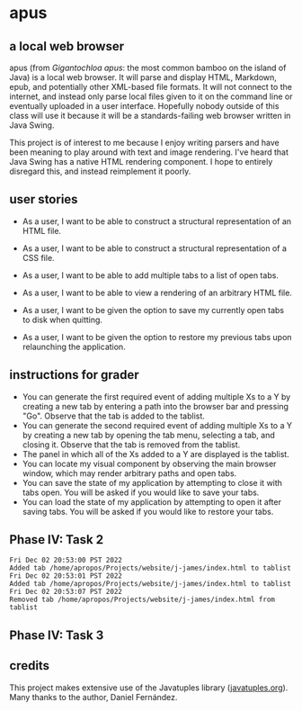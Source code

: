 # apus

## a local web browser

apus (from _Gigantochloa apus_: the most common bamboo on the island of Java) is a local web browser.
It will parse and display HTML, Markdown, epub, and potentially other XML-based file formats.
It will not connect to the internet, and instead only parse local files given to it on the command line or eventually uploaded in a user interface.
Hopefully nobody outside of this class will use it because it will be a standards-failing web browser written in Java Swing.

This project is of interest to me because I enjoy writing parsers and have been meaning to play around with text and image rendering.
I've heard that Java Swing has a native HTML rendering component. I hope to entirely disregard this, and instead reimplement it poorly.

## user stories

- As a user, I want to be able to construct a structural representation of an HTML file.
- As a user, I want to be able to construct a structural representation of a CSS file.
- As a user, I want to be able to add multiple tabs to a list of open tabs.
- As a user, I want to be able to view a rendering of an arbitrary HTML file.

- As a user, I want to be given the option to save my currently open tabs to disk when quitting.
- As a user, I want to be given the option to restore my previous tabs upon relaunching the application.

## instructions for grader

- You can generate the first required event of adding multiple Xs to a Y by creating a new tab by entering a path into the browser bar and pressing "Go". Observe that the tab is added to the tablist.
- You can generate the second required event of adding multiple Xs to a Y by creating a new tab by opening the tab menu, selecting a tab, and closing it. Observe that the tab is removed from the tablist.
- The panel in which all of the Xs added to a Y are displayed is the tablist.
- You can locate my visual component by observing the main browser window, which may render arbitrary paths and open tabs.
- You can save the state of my application by attempting to close it with tabs open. You will be asked if you would like to save your tabs.
- You can load the state of my application by attempting to open it after saving tabs. You will be asked if you would like to restore your tabs.

## Phase IV: Task 2

```
Fri Dec 02 20:53:00 PST 2022
Added tab /home/apropos/Projects/website/j-james/index.html to tablist
Fri Dec 02 20:53:01 PST 2022
Added tab /home/apropos/Projects/website/j-james/index.html to tablist
Fri Dec 02 20:53:07 PST 2022
Removed tab /home/apropos/Projects/website/j-james/index.html from tablist
```

## Phase IV: Task 3



## credits

This project makes extensive use of the Javatuples library ([javatuples.org](https://www.javatuples.org/)).
Many thanks to the author, Daniel Fernández.
